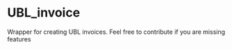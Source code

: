 # UBL_invoice

Wrapper for creating UBL invoices. Feel free to contribute if you are missing features
